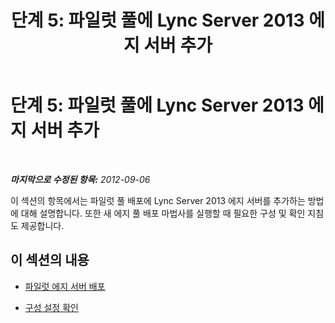 ﻿---
title: '단계 5: 파일럿 풀에 Lync Server 2013 에지 서버 추가'
TOCTitle: '단계 5: 파일럿 풀에 Lync Server 2013 에지 서버 추가'
ms:assetid: d2fd0a2f-8fec-4f86-a5b0-7f7d03172016
ms:mtpsurl: https://technet.microsoft.com/ko-kr/library/JJ205266(v=OCS.15)
ms:contentKeyID: 49305121
ms.date: 08/10/2015
mtps_version: v=OCS.15
ms.translationtype: HT
---

# 단계 5: 파일럿 풀에 Lync Server 2013 에지 서버 추가

 

_**마지막으로 수정된 항목:** 2012-09-06_

이 섹션의 항목에서는 파일럿 풀 배포에 Lync Server 2013 에지 서버를 추가하는 방법에 대해 설명합니다. 또한 새 에지 풀 배포 마법사를 실행할 때 필요한 구성 및 확인 지침도 제공합니다.

## 이 섹션의 내용

  - [파일럿 에지 서버 배포](deploy-pilot-edge-server.md)

  - [구성 설정 확인](verify-configuration-settings.md)

